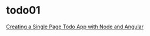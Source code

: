 # todo01
[Creating a Single Page Todo App with Node and Angular](https://scotch.io/tutorials/creating-a-single-page-todo-app-with-node-and-angular)
